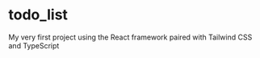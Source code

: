 # todo_list
My very first project using the React framework paired with Tailwind CSS and TypeScript
